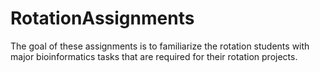 # RotationAssignments
The goal of these assignments is to familiarize the rotation students with major bioinformatics tasks that are required for their rotation projects.
